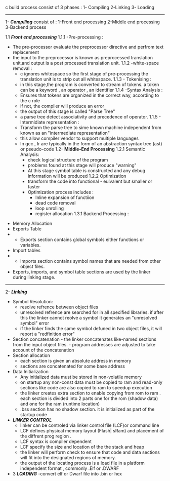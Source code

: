 
c build process consist of 3 phases :
1- Compiling     2-Linking           3- Loading 

---
1- ***Compiling***
consist of :  1-Front end processing 
		   2-Middle end processing
		   3-Backend process

1.1 ***Front end processing***
1.1.1 -Pre-processing :
* The pre-processor evaluate the preprocessor directive and perfrom text replacement 
* the  input to the preprocessor is known as preprocessed translation unit,and output is a post processed translation unit.
1.1.2 -white-space removal : 
	- c ignores whitespace so the first stage of pre-processing the translation unit is to strip out all whitespace.
1.1.3 - Tokenising :
	 - in this stage,the program is converted to stream of tokens. a token can be a keyword , an operator , an identifier 
1.1.4 -Syntax Analysis :
	 - Ensures that tokens are organized in the correct way, according to the c role 
	 - if not, the compiler will produce an error
	 - the output of this stage is called "Parse Tree"
	 - a parse tree detect associativity and precedence of operator.
1.1.5 - Intermidiate representation : 
	 - Transform the parse tree to sime known machine independent  from known as an "intermediate representation"
	- this allow compiler vendor to support multiple languages
	- In gcc , Ir are typically in the form of an abstraction syntax tree (ast) or pseudo-code
1.2- **Middle-End Processing**
	1.2.1 Semantic Analysis:
		 - check logical structure of the program
		 - problems found at this stage will produce "warning"
		 - At this stage symbol table is constructed and any debug information will be produced
	 1.2.2 Optimization 
		 - transform the code into functional - euivalent but smaller or faster 
		 - Optimization process includes : 
			 - Inline expansion of functiion
			 - dead code removal 
			 - loop unrolling 
			 - register allocation 
1.3.1 Backend Processing :
- Memory Allocation 
- Exports Table 
- - Exports section contains global symbols either functions or variables.
- Import tables
- - Imports section contains symbol names that are needed from other object files.
- Exports, imports, and symbol table sections are used by the linker during linking stage.
----
2- ***Linking***
- Symbol Resolution: 
	- resolve refrence between object files
	- unresolved refrence are searched for in all specified libraries. if after this the linker cannot reolve a symbol it generates an "unresolved symbol" error
	- if the linker finds the same symbol defuned in two object files, it will report a "redfinition error"
- Section concatenation 
		- the linker concatenates like-named sections from the input object files.
		- program addresses are adjusted to take account of the concatenation
- Section allocation 
	- each section is given an absolute address in memory 
	- sections are concatenated for some base address
- Data Initialization 
	- Any initialized data must be stored in non-volatile memory 
	- on startup any non-const data must be copied to ram and read-only sections like code are also copied to ram to speedup execution
	- the linker creates extra section to enable copying from rom to ram . each section is divided into 2 parts one for the rom (shadow data) and one for the ram (runtime location)
	- .bss section has no shadow section. it is initialized as part of the startup code
- ***LINKER CONTROL***
	- linker can be controled via linker control file (LCF)or command line 
	- LCF defines physical memory layout (Flash| sRam) and placement of the diffrent prog region . 
	- LCF syntax is compiler dependent 
	- LCF specify the size and location of the the stack and heap
	- the linker will perform check to ensure that code and data sections will fit into the designated regions of memory.
	- the output of the locating process is a load file in a platform independent format , commonly .Elf or .DWARF
- 3 ***LOADING***
		-convert elf or Dwarf file into .bin or hex